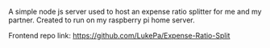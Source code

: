 A simple node js server used to host an expense ratio splitter for me and my partner.
Created to run on my raspberry pi home server.

Frontend repo link: https://github.com/LukePa/Expense-Ratio-Split